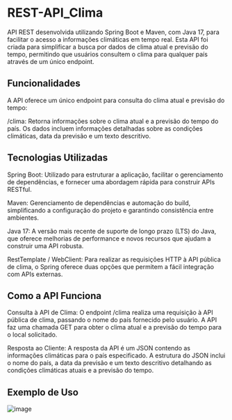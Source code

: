 # REST-API_Clima


API REST desenvolvida utilizando Spring Boot e Maven, com Java 17, para facilitar o acesso a informações climáticas em tempo real. Esta API foi criada para simplificar a busca por dados de clima atual e previsão do tempo, permitindo que usuários consultem o clima para qualquer país através de um único endpoint.

## Funcionalidades
A API oferece um único endpoint para consulta do clima atual e previsão do tempo:

/clima: Retorna informações sobre o clima atual e a previsão do tempo do país. Os dados incluem informações detalhadas sobre as condições climáticas, data da previsão e um texto descritivo.

## Tecnologias Utilizadas
Spring Boot: Utilizado para estruturar a aplicação, facilitar o gerenciamento de dependências, e fornecer uma abordagem rápida para construir APIs RESTful.

Maven: Gerenciamento de dependências e automação do build, simplificando a configuração do projeto e garantindo consistência entre ambientes.

Java 17: A versão mais recente de suporte de longo prazo (LTS) do Java, que oferece melhorias de performance e novos recursos que ajudam a construir uma API robusta.

RestTemplate / WebClient: Para realizar as requisições HTTP à API pública de clima, o Spring oferece duas opções que permitem a fácil integração com APIs externas.

## Como a API Funciona
Consulta à API de Clima: O endpoint /clima realiza uma requisição à API pública de clima, passando o nome do país fornecido pelo usuário. A API faz uma chamada GET para obter o clima atual e a previsão do tempo para o local solicitado.

Resposta ao Cliente: A resposta da API é um JSON contendo as informações climáticas para o país especificado. A estrutura do JSON inclui o nome do país, a data da previsão e um texto descritivo detalhando as condições climáticas atuais e a previsão do tempo.

## Exemplo de Uso

![image](https://github.com/user-attachments/assets/bb42f5f7-6c82-4ddd-91bf-9d8abdc04d29)
